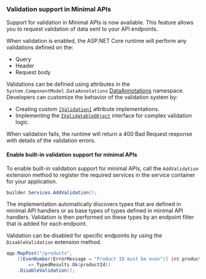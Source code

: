 ### Validation support in Minimal APIs

Support for validation in Minimal APIs is now available. This feature allows you to request validation of data
sent to your API endpoints. 

When validation is enabled, the ASP.NET Core runtime will perform any validations
defined on the:

* Query
* Header
* Request body

Validations can be defined using attributes in the `System.ComponentModel.DataAnnotations` [DataAnnotations](xref:System.ComponentModel.DataAnnotations) namespace.
Developers can customize the behavior of the validation system by:

* Creating custom [`[Validation]`](xref:System.ComponentModel.DataAnnotations.ValidationAttribute) attribute implementations.
* Implementing the [`IValidatableObject`](xref:System.ComponentModel.DataAnnotations.IValidatableObject) interface for complex validation logic.

When validation fails, the runtime will return a 400 Bad Request response with
details of the validation errors.

#### Enable built-in validation support for minimal APIs

To enable built-in validation support for minimal APIs, call the `AddValidation` extension method to register
the required services in the service container for your application.

```csharp
builder.Services.AddValidation();
```

The implementation automatically discovers types that are defined in minimal API handlers or as base types of types defined in minimal API handlers. Validation is then performed on these types by an endpoint filter that is added for each endpoint.

Validation can be disabled for specific endpoints by using the `DisableValidation` extension method.

```csharp
app.MapPost("/products",
    ([EvenNumber(ErrorMessage = "Product ID must be even")] int productId, [Required] string name)
        => TypedResults.Ok(productId))
    .DisableValidation();
```
